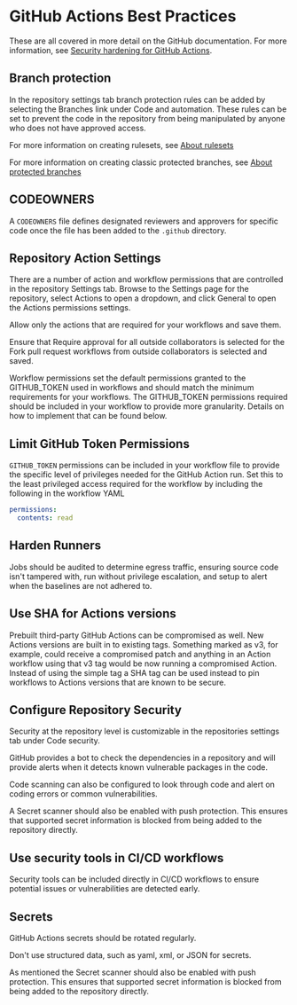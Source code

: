 # GitHub Actions Best Practices

These are all covered in more detail on the GitHub documentation. For more information, see [Security hardening for GitHub Actions](https://docs.github.com/en/actions/security-for-github-actions/security-guides/security-hardening-for-github-actions).

## Branch protection

In the repository settings tab branch protection rules can be added by selecting the Branches link under Code and automation. These rules can be set to prevent the code in the repository from being manipulated by anyone who does not have approved access. 

For more information on creating rulesets, see [About rulesets](https://docs.github.com/en/repositories/configuring-branches-and-merges-in-your-repository/managing-rulesets/about-rulesets)

For more information on creating classic protected branches, see [About protected branches](https://docs.github.com/en/repositories/configuring-branches-and-merges-in-your-repository/managing-protected-branches/about-protected-branches)


## CODEOWNERS

A `CODEOWNERS` file defines designated reviewers and approvers for specific code once the file has been added to the `.github` directory.

## Repository Action Settings

There are a number of action and workflow permissions that are controlled in the repository Settings tab. Browse to the Settings page for the repository, select Actions to open a dropdown, and click General to open the Actions permissions settings.

Allow only the actions that are required for your workflows and save them.

Ensure that Require approval for all outside collaborators is selected for the Fork pull request workflows from outside collaborators is selected and saved. 

Workflow permissions set the default permissions granted to the GITHUB_TOKEN used in workflows and should match the minimum requirements for your workflows. The GITHUB_TOKEN permissions required should be included in your workflow to provide more granularity. Details on how to implement that can be found below.  

## Limit GitHub Token Permissions

`GITHUB_TOKEN` permissions can be included in your workflow file to provide the specific level of privileges needed for the GitHub Action run. Set this to the least privileged access required for the workflow by including the following in the workflow YAML

```yaml
permissions:
  contents: read
```

## Harden Runners

Jobs should be audited to determine egress traffic, ensuring source code isn't tampered with, run without privilege escalation, and setup to alert when the baselines are not adhered to. 

## Use SHA for Actions versions

Prebuilt third-party GitHub Actions can be compromised as well. New Actions versions are built in to existing tags. Something marked as v3, for example, could receive a compromised patch and anything in an Action workflow using that v3 tag would be now running a compromised Action. Instead of using the simple tag a SHA tag can be used instead to pin workflows to Actions versions that are known to be secure. 

## Configure Repository Security

Security at the repository level is customizable in the repositories settings tab under Code security. 

GitHub provides a bot to check the dependencies in a repository and will provide alerts when it detects known vulnerable packages in the code. 

Code scanning can also be configured to look through code and alert on coding errors or common vulnerabilities. 

A Secret scanner should also be enabled with push protection. This ensures that supported secret information is blocked from being added to the repository directly.  

## Use security tools in CI/CD workflows

Security tools can be included directly in CI/CD workflows to ensure potential issues or vulnerabilities are detected early. 

## Secrets

GitHub Actions secrets should be rotated regularly. 

Don't use structured data, such as yaml, xml, or JSON for secrets.

As mentioned the Secret scanner should also be enabled with push protection. This ensures that supported secret information is blocked from being added to the repository directly.  

